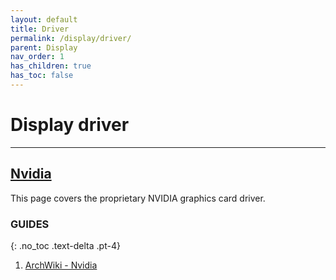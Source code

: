 ```yaml
---
layout: default
title: Driver
permalink: /display/driver/
parent: Display
nav_order: 1
has_children: true
has_toc: false
---
```


# Display driver

---

## [Nvidia](/Andromeda/display/driver/nvidia/)

This page covers the proprietary NVIDIA graphics card driver.

### GUIDES
{: .no_toc .text-delta .pt-4}

1. [ArchWiki - Nvidia](https://wiki.archlinux.org/index.php/NVIDIA)
